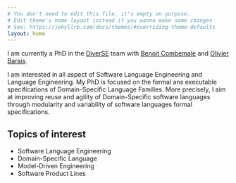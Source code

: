 ```yaml
---
# You don't need to edit this file, it's empty on purpose.
# Edit theme's home layout instead if you wanna make some changes
# See: https://jekyllrb.com/docs/themes/#overriding-theme-defaults
layout: home
---
```


I am currently a PhD in the [DiverSE](http://diverse.irisa.fr/) team
with [Benoit Combemale](http://people.irisa.fr/Benoit.Combemale/) and [Olivier Barais](http://olivier.barais.fr/).

I am interested in all aspect of Software Language Engineering and Language Engineering.
My PhD is focused on the formal ans executable specifications of Domain-Specific Language
Families. More precisely, I aim at improving reuse and agility of Domain-Specific software languages
through modularity and variability of software languages formal specifications.


## Topics of interest

- Software Language Engineering
- Domain-Specific Language
- Model-Driven Engineering
- Software Product Lines
